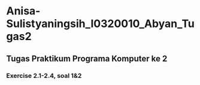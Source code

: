 # Anisa-Sulistyaningsih_I0320010_Abyan_Tugas2

## Tugas Praktikum Programa Komputer ke 2 

### Exercise 2.1-2.4, soal 1&amp;2


